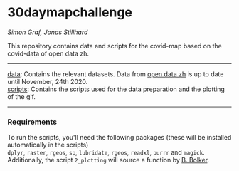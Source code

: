 # 30daymapchallenge
*Simon Graf, Jonas Stillhard*  

This repository contains data and scripts for the covid-map based on the covid-data of open data zh.  

---

[data](./data): Contains the relevant datasets. Data from [open data zh](https://github.com/openZH/covid_19) is up to date until November, 24th 2020.  
[scripts](./scripts): Contains the scripts used for the data preparation and the plotting of the gif. 

---
### Requirements
To run the scripts, you'll need the following packages (these will be installed automatically in the scripts)  
`dplyr`, `raster`, `rgeos`, `sp`, `lubridate`, `rgeos`, `readxl`, `purrr` and `magick`.  
Additionally, the script `2_plotting` will source a function by [B. Bolker](http://www.math.mcmaster.ca/bolker/R/misc/legendx.R). 
